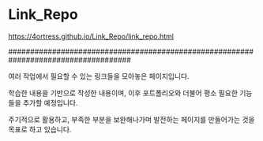 # Link_Repo

https://4ortress.github.io/Link_Repo/link_repo.html

####################################################################################

여러 작업에서 필요할 수 있는 링크들을 모아놓은 페이지입니다.

학습한 내용을 기반으로 작성한 내용이며, 이후 포트폴리오와 더불어 평소 필요한 기능들을 추가할 예정입니다.

주기적으로 활용하고, 부족한 부분을 보완해나가며 발전하는 페이지를 만들어가는 것을 목표로 하고 있습니다.
